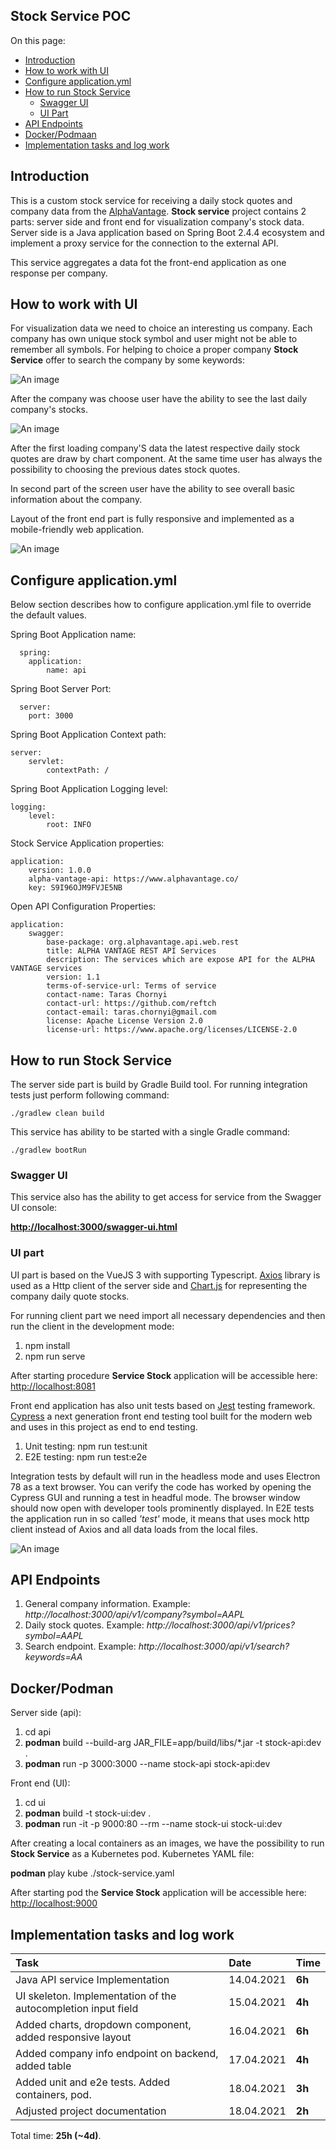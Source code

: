 ## Stock Service POC

On this page:

* <a href="#introduction">Introduction</a>
* <a href="#how-to-work-with-ui">How to work with UI</a>
* <a href="#configure-applicationyml">Configure application.yml</a>
* <a href="#how-to-run-stock-service">How to run Stock Service</a>
    * <a href="#swagger-ui">Swagger UI</a>
    * <a href="#ui-part">UI Part</a>
* <a href="#api-endpoints">API Endpoints</a>
* <a href="#dockerpodman">Docker/Podmaan</a>
* <a href="#implementation-tasks-and-log-work">Implementation tasks and log work</a>

## Introduction

This is a custom stock service for receiving a daily stock quotes and company data from the [AlphaVantage](https://www.alphavantage.co/). **Stock service** project contains 2 parts: server side and front end for visualization company's stock data. Server side is a Java application based on Spring Boot 2.4.4 ecosystem and implement a proxy service for the connection to the external API. 

This service aggregates a data fot the front-end application as one response per company. 

## How to work with UI

For visualization data we need to choice an interesting us company. Each company has own unique stock symbol and user might not be able to remember all symbols. For helping to choice a proper company **Stock Service** offer to search the company by some keywords:

![An image](images/input-field.png)


After the company was choose user have the ability to see the last daily company's stocks.

![An image](images/web.png)

After the first loading company'S data the latest respective daily stock quotes are draw by chart component. At the same time user has always the possibility to choosing the previous dates stock quotes.

In second part of the screen user have the ability to see overall basic information about the company.  

Layout of the front end part is fully responsive and implemented as a mobile-friendly web application.

![An image](images/iphone.png)

## Configure application.yml

Below section describes how to configure application.yml file to override the default values.

Spring Boot Application name:

```ỳaml
  spring:
    application:
        name: api
```

Spring Boot Server Port: 

```ỳaml
  server:
    port: 3000
```

Spring Boot Application Context path:

```ỳaml
server:
    servlet:
        contextPath: /
```

Spring Boot Application Logging level:

```ỳaml
logging:
    level:
        root: INFO
```

Stock Service Application properties:

```ỳaml
application:
    version: 1.0.0
    alpha-vantage-api: https://www.alphavantage.co/
    key: S9I96OJM9FVJE5NB
```

Open API Configuration Properties:

```ỳaml
application:
    swagger:
        base-package: org.alphavantage.api.web.rest
        title: ALPHA VANTAGE REST API Services
        description: The services which are expose API for the ALPHA VANTAGE services
        version: 1.1
        terms-of-service-url: Terms of service
        contact-name: Taras Chornyi
        contact-url: https://github.com/reftch
        contact-email: taras.chornyi@gmail.com
        license: Apache License Version 2.0
        license-url: https://www.apache.org/licenses/LICENSE-2.0
```


## How to run Stock Service

The server side part is build by Gradle Build tool. For running integration tests just perform following command:

    ./gradlew clean build

This service has ability to be started with a single Gradle command:

    ./gradlew bootRun



### Swagger UI

This service also has the ability to get access for service from the Swagger UI console:

[**http://localhost:3000/swagger-ui.html**](http://localhost:3000/swagger-ui.html)

### UI part

UI part is based on the VueJS 3 with supporting Typescript. [Axios](https://github.com/axios/axios) library is used as a Http client of the server side and [Chart.js](https://www.chartjs.org/) for representing the company daily quote stocks. 

For running client part we need import all necessary dependencies and then run the client in the development mode:

1. npm install
2. npm run serve

After starting procedure **Service Stock** application will be accessible here: [http://localhost:8081](http://localhost:8081)

Front end application has also unit tests based on [Jest](https://jestjs.io/) testing framework. [Cypress](https://www.cypress.io/) a next generation front end testing tool built for the modern web and uses in this project as end to end testing. 

1. Unit testing: npm run test:unit 
2. E2E testing: npm run test:e2e

Integration tests by default will run in the headless mode and uses Electron 78 as a text browser. You can verify the code has worked by opening the Cypress GUI and running a test in headful mode. The browser window should now open with developer tools prominently displayed. In E2E tests the application run in so called *'test'* mode, it means that uses mock http client instead of Axios and all data loads from the local files.  

![An image](images/e2e.png)

## API Endpoints

1. General company information. Example: *http://localhost:3000/api/v1/company?symbol=AAPL*
2. Daily stock quotes. Example: *http://localhost:3000/api/v1/prices?symbol=AAPL*
3. Search endpoint. Example: *http://localhost:3000/api/v1/search?keywords=AA*

## Docker/Podman
  
Server side (api):
1. cd api
2. **podman** build --build-arg JAR_FILE=app/build/libs/\*.jar -t stock-api:dev .
3. **podman** run -p 3000:3000 --name stock-api stock-api:dev

Front end (UI):
1. cd ui
2. **podman** build -t stock-ui:dev . 
3. **podman** run -it -p 9000:80 --rm --name stock-ui stock-ui:dev 

After creating a local containers as an images, we have the possibility to run **Stock Service** as a Kubernetes pod. Kubernetes YAML file:

**podman** play kube ./stock-service.yaml

After starting pod the **Service Stock** application will be accessible here: [http://localhost:9000](http://localhost:9000)

## Implementation tasks and log work

Task                              | Date                  | Time   
:-----                              | :----               | :-----          
Java API service Implementation   |  14.04.2021         |   **6h**
UI skeleton. Implementation of the autocompletion input field  | 15.04.2021  |  **4h**
Added charts, dropdown component, added responsive layout    |   16.04.2021 | **6h**
Added company info endpoint on backend, added table  |  17.04.2021 |  **4h**
Added unit and e2e tests. Added containers, pod.     |  18.04.2021  | **3h**  
Adjusted project documentation    | 18.04.2021          |   **2h**

Total time: **25h (~4d)**.
